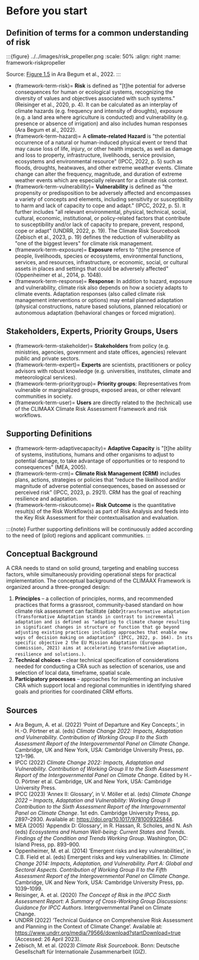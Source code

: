 # Before you start


## Definition of terms for a common understanding of risk

:::{figure} ../../images/risk_propeller.png
:scale: 50%
:align: right
:name: framework-riskpropeller

Source: [Figure 1.5](https://www.ipcc.ch/report/ar6/wg2/figures/chapter-1/figure-1-005b/) in Ara Begum et al., 2022.
:::

- (framework-term-risk)=
  **Risk** is defined as "[t]he potential for adverse consequences for human or ecological systems, recognizing the diversity of values and objectives associated with such systems." (Reisinger et al., 2020, p. 4). It can be calculated as an interplay of climate hazards (e.g. frequency and intensity of droughts), exposure (e.g. a land area where agriculture is conducted) and vulnerability (e.g. presence or absence of irrigation) and also includes human responses (Ara Begum et al., 2022).
- (framework-term-hazard)=
  A **climate-related Hazard** is "the potential occurrence of a natural or human-induced physical event or trend that may cause loss of life, injury, or other health impacts, as well as damage and loss to property, infrastructure, livelihoods, service provision, ecosystems and environmental resource" (IPCC, 2022, p. 5) such as floods, droughts, heatwaves, and other extreme weather events. Climate change can alter the frequency, magnitude, and duration of extreme weather events which are especially relevant for a climate risk context.
- (framework-term-vulnerability)=
  **Vulnerability** is defined as "the propensity or predisposition to be adversely affected and encompasses a variety of concepts and elements, including sensitivity or susceptibility to harm and lack of capacity to cope and adapt." (IPCC, 2022, p. 5). It further includes "all relevant environmental, physical, technical, social, cultural, economic, institutional, or policy-related factors that contribute to susceptibility and/or lack of capacity to prepare, prevent, respond, cope or adapt" (UNDRR, 2022, p. 19). The Climate Risk Sourcebook (Zebisch et al., 2023, p. 19) defines the reduction of vulnerability as "one of the biggest levers" for climate risk management.
- (framework-term-exposure)=
  **Exposure** refers to "(t)he presence of people, livelihoods, species or ecosystems, environmental functions, services, and resources, infrastructure, or economic, social, or cultural assets in places and settings that could be adversely affected" (Oppenheimer et al., 2014, p. 1048).  
- (framework-term-response)=
  **Response**: In addition to hazard, exposure and vulnerability, climate risk also depends on how a society adapts to climate events. Adaptation responses (also called climate risk management interventions or options) may entail planned adaptation (physical constructions, nature based solutions, planned relocation) or autonomous adaptation (behavioral changes or forced migration). 


## Stakeholders, Experts, Priority Groups, Users

- (framework-term-stakeholder)=
  **Stakeholders** from policy (e.g. ministries, agencies, government and state offices, agencies) relevant public and private sectors.
- (framework-term-expert)=
  **Experts** are scientists, practitioners or policy advisors with robust knowledge (e.g. universities, institutes, climate and meteorological services).
- (framework-term-prioritygroup)=
  **Priority groups**: Representatives from vulnerable or marginalized groups, exposed areas, or other relevant communities in society.
- (framework-term-user)=
  **Users** are directly related to the (technical) use of the CLIMAAX Climate Risk Assessment Framework and risk workflows.


## Supporting Definitions

- (framework-term-adaptivecapacity)=
  **Adaptive Capacity** is "[t]he ability of systems, institutions, humans and other organisms to adjust to potential damage, to take advantage of opportunities or to respond to consequences" (MEA, 2005).
- (framework-term-crm)=
  **Climate Risk Management (CRM)** includes plans, actions, strategies or policies that “reduce the likelihood and/or magnitude of adverse potential consequences, based on assessed or perceived risk” (IPCC, 2023, p. 2921). CRM has the goal of reaching resilience and adaptation. 
- (framework-term-riskoutcome)=
  **Risk Outcome** is the quantitative result(s) of the Risk Workflow(s) as part of Risk Analysis and feeds into the Key Risk Assessment for their contextualisation and evaluation.

:::{note}
Further supporting definitions will be continuously added according to the need of (pilot) regions and applicant communities. 
:::


## Conceptual Background

A CRA needs to stand on solid ground, targeting and enabling success factors, while simultaneously providing operational steps for practical implementation. The conceptual background of the CLIMAAX Framework is organized around a three-pronged design:

1. **Principles** – a collection of principles, norms, and recommended practices that forms a grassroot, community-based standard on how climate risk assessment can facilitate {abbr}`transformative adaptation (Transformative Adaptation stands in contrast to incremental adaptation and is defined as "adapting to climate change resulting in significant changes in structure or function that go beyond adjusting existing practices including approaches that enable new ways of decision making on adaptation" (IPCC, 2022, p. 164). In its specific objective 2 the EU Mission Adaptation (European Commission, 2021) aims at accelerating transformative adaptation, resilience and solutions.)`.
2. **Technical choices** – clear technical specification of considerations needed for conducting a CRA such as selection of scenarios, use and selection of local data, timeframe, spatial scale.
3. **Participatory processes** – approaches for implementing an inclusive CRA which support local and regional communities in identifying shared goals and priorities for coordinated CRM efforts. 


## Sources

- Ara Begum, A. et al. (2022) ‘Point of Departure and Key Concepts.’, in H.-O. Pörtner et al. (eds) *Climate Change 2022: Impacts, Adaptation and Vulnerability. Contribution of Working Group II to the Sixth Assessment Report of the Intergovernmental Panel on Climate Change*. Cambridge, UK and New York, USA: Cambridge University Press, pp. 121–196.
- IPCC (2022) *Climate Change 2022: Impacts, Adaptation and Vulnerability. Contribution of Working Group II to the Sixth Assessment Report of the Intergovernmental Panel on Climate Change*. Edited by H.-O. Pörtner et al. Cambridge, UK and New York, USA: Cambridge University Press.
- IPCC (2023) ‘Annex II: Glossary’, in V. Möller et al. (eds) *Climate Change 2022 – Impacts, Adaptation and Vulnerability: Working Group II Contribution to the Sixth Assessment Report of the Intergovernmental Panel on Climate Change*. 1st edn. Cambridge University Press, pp. 2897–2930. Available at: https://doi.org/10.1017/9781009325844.
- MEA (2005) ‘Appendix D: Glossary’, in R. Hassan, R. Scholes, and N. Ash (eds) *Ecosystems and Human Well-being: Current States and Trends. Findings of the Condition and Trends Working Group*. Washington, DC: Island Press, pp. 893–900.
- Oppenheimer, M. et al. (2014) ‘Emergent risks and key vulnerabilities’, in C.B. Field et al. (eds) Emergent risks and key vulnerabilities. In: *Climate Change 2014: Impacts, Adaptation, and Vulnerability. Part A: Global and Sectoral Aspects. Contribution of Working Group II to the Fifth Assessment Report of the Intergovernmental Panel on Climate Change*. Cambridge, UK and New York, USA: Cambridge University Press, pp. 1039–1099.
- Reisinger, A. et al. (2020) *The Concept of Risk in the IPCC Sixth Assessment Report: A Summary of Cross-Working Group Discussions: Guidance for IPCC Authors*. Intergovernmental Panel on Climate Change.
- UNDRR (2022) ‘Technical Guidance on Comprehensive Risk Assessment and Planning in the Context of Climate Change’. Available at: https://www.undrr.org/media/79566/download?startDownload=true (Accessed: 26 April 2023).
- Zebisch, M. et al. (2023) *Climate Risk Sourcebook*. Bonn: Deutsche Gesellschaft für Internationale Zusammenarbeit (GIZ).
